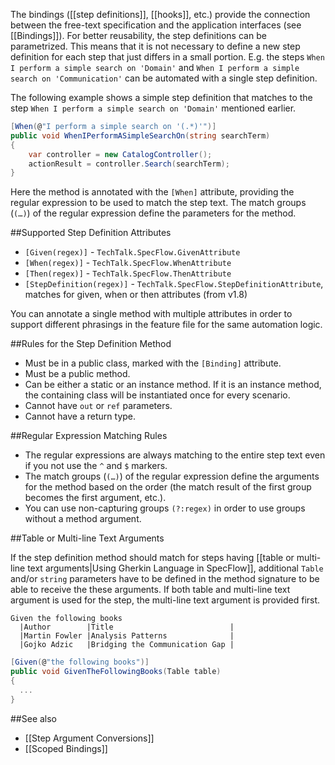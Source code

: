 The bindings ([[step definitions]], [[hooks]], etc.) provide the connection between the free-text specification and the application interfaces (see [[Bindings]]). For better reusability, the step definitions can be parametrized. This means that it is not necessary to define a new step definition for each step that just differs in a small portion.  E.g. the steps `When I perform a simple search on 'Domain'` and `When I perform a simple search on 'Communication'` can be automated with a single step definition. 

The following example shows a simple step definition that matches to the step `When I perform a simple search on 'Domain'` mentioned earlier. 

```c#
[When(@"I perform a simple search on '(.*)'")]
public void WhenIPerformASimpleSearchOn(string searchTerm)
{
    var controller = new CatalogController();
    actionResult = controller.Search(searchTerm);
}
```

Here the method is annotated with the `[When]` attribute, providing the regular expression to be used to match the step text. The match groups (`(…)`) of the regular expression define the parameters for the method.

##Supported Step Definition Attributes

* `[Given(regex)]` - `TechTalk.SpecFlow.GivenAttribute`
* `[When(regex)]` - `TechTalk.SpecFlow.WhenAttribute`
* `[Then(regex)]` - `TechTalk.SpecFlow.ThenAttribute`
* `[StepDefinition(regex)]` - `TechTalk.SpecFlow.StepDefinitionAttribute`, matches for given, when or then attributes (from v1.8)

You can annotate a single method with multiple attributes in order to support different phrasings in the feature file for the same automation logic.

##Rules for the Step Definition Method

* Must be in a public class, marked with the `[Binding]` attribute.
* Must be a public method.
* Can be either a static or an instance method. If it is an instance method, the containing class will be instantiated once for every scenario.
* Cannot have `out` or `ref` parameters.
* Cannot have a return type. 

##Regular Expression Matching Rules

* The regular expressions are always matching to the entire step text even if you not use the `^` and `$` markers.
* The match groups (`(…)`) of the regular expression define the arguments for the method based on the order (the match result of the first group becomes the first argument, etc.).
* You can use non-capturing groups `(?:regex)` in order to use groups without a method argument.

##Table or Multi-line Text Arguments

If the step definition method should match for steps having [[table or multi-line text arguments|Using Gherkin Language in SpecFlow]], additional `Table` and/or `string` parameters have to be defined in the method signature to be able to receive the these arguments. If both table and multi-line text argument is used for the step, the multi-line text argument is provided first.

```
Given the following books
  |Author        |Title                          |
  |Martin Fowler |Analysis Patterns              |
  |Gojko Adzic   |Bridging the Communication Gap |
```

```c#
[Given(@"the following books")]
public void GivenTheFollowingBooks(Table table)
{
  ...
}
```

##See also

* [[Step Argument Conversions]]
* [[Scoped Bindings]]

